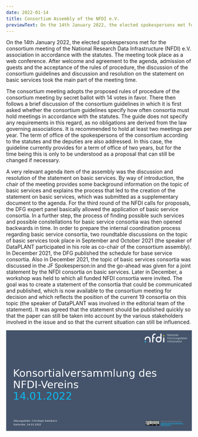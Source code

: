 ```yaml
---
date: 2022-01-14
title: Consortium Assembly of the NFDI e.V. 
previewText: On the 14th January 2022, the elected spokespersons met for the consortium meeting of the National Research Data Infrastructure (NFDI) e.V. association in accordance with the statutes. The meeting took place as a web conference. After welcome and agreement to the agenda, admission of guests and the acceptance of the rules of procedure, the discussion of the consortium guidelines and discussion and resolution on the statement on basic services...
---
```


On the 14th January 2022, the elected spokespersons met for the consortium meeting of the National Research Data Infrastructure (NFDI) e.V. association in accordance with the statutes. The meeting took place as a web conference. After welcome and agreement to the agenda, admission of guests and the acceptance of the rules of procedure, the discussion of the consortium guidelines and discussion and resolution on the statement on basic services took the main part of the meeting time.

The consortium meeting adopts the proposed rules of procedure of the consortium meeting by secret ballot with 14 votes in favor. There then follows a brief discussion of the consortium guidelines in which it is first asked whether the consortium guidelines specify how often consortia must hold meetings in accordance with the statutes. The guide does not specify any requirements in this regard, as no obligations are derived from the law governing associations. It is recommended to hold at least two meetings per year. The term of office of the spokespersons of the consortium according to the statutes and the deputies are also addressed. In this case, the guideline currently provides for a term of office of two years, but for the time being this is only to be understood as a proposal that can still be changed if necessary.

A very relevant agenda item of the assembly was the discussion and resolution of the statement on basic services. By way of introduction, the chair of the meeting provides some background information on the topic of basic services and explains the process that led to the creation of the statement on basic services, which was submitted as a supplementary document to the agenda. For the third round of the NFDI calls for proposals, the DFG expert panel basically allowed the application of basic service consortia. In a further step, the process of finding possible such services and possible constellations for basic service consortia was then opened backwards in time. In order to prepare the internal coordination process regarding basic service consortia, two roundtable discussions on the topic of basic services took place in September and October 2021 (the speaker of DataPLANT participated in his role as co-chair of the consortium assembly). In December 2021, the DFG published the schedule for base service consortia. Also in December 2021, the topic of basic services consortia was discussed in the JF Spokesperson:in and the go-ahead was given for a joint statement by the NFDI consortia on basic services. Later in December, a workshop was held to which all funded NFDI consortia were invited. The goal was to create a statement of the consortia that could be communicated and published, which is now available to the consortium meeting for decision and which reflects the position of the current 19 consortia on this topic (the speaker of DataPLANT was involved in the editorial team of the statement). It was agreed that the statement should be published quickly so that the paper can still be taken into account by the various stakeholders involved in the issue and so that the current situation can still be influenced.

![Consortium Assembly of the NFDI e.V.](/src/assets/images/news/Konsortialversammlung.png "Consortium Assembly of the NFDI e.V.")
